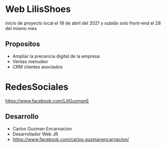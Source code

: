 # Web LilisShoes
inicio de proyecto local el 18 de abril del 2021 y subido solo front-end el 28 del mismo mes

## Propositos

- Ampliar la precencia digital de la empresa
- Ventas menudeo
- CRM clientes asociados

# RedesSociales
https://www.facebook.com/LiliGuzmanE


## Desarrollo

- Carlos Guzman Encarnacion
- Desarrollador Web JR
- https://www.facebook.com/carlos.guzmanencarnacion/
